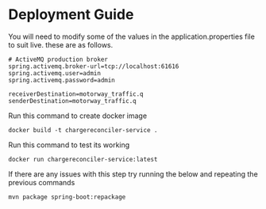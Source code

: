 # Deployment Guide

You will need to modify some of the values in the application.properties file to suit live. these are as follows.
```
# ActiveMQ production broker
spring.activemq.broker-url=tcp://localhost:61616
spring.activemq.user=admin
spring.activemq.password=admin

receiverDestination=motorway_traffic.q
senderDestination=motorway_traffic.q
```


Run this command to create docker image

```
docker build -t chargereconciler-service .
```

Run this command to test its working
```
docker run chargereconciler-service:latest
```

If there are any issues with this step try running the below and repeating the previous commands
```
mvn package spring-boot:repackage
```
